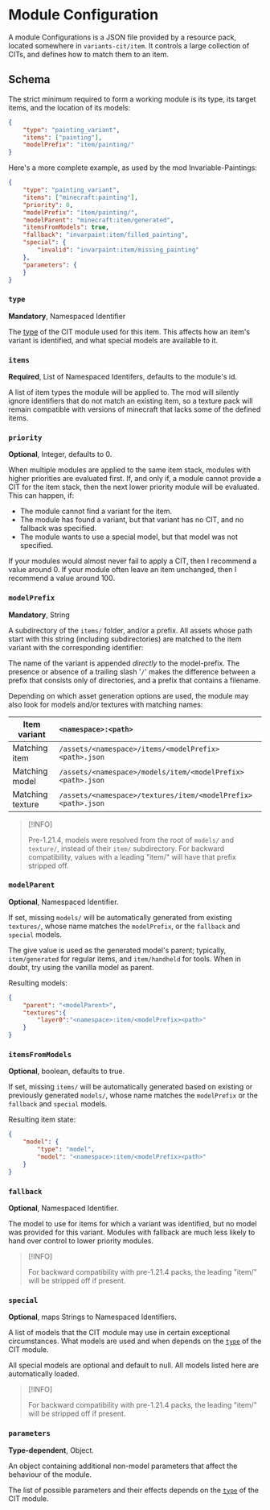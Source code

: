 # Module Configuration

A module Configurations is a JSON file provided by a resource pack, located somewhere in `variants-cit/item`. It controls a large collection of CITs, and defines how to match them to an item.

## Schema
The strict minimum required to form a working module is its type, its target items, and the location of its models:

```json
{
	"type": "painting_variant",
	"items": ["painting"],
	"modelPrefix": "item/painting/"
}
```

Here's a more complete example, as used by the mod Invariable-Paintings:

```json
{
	"type": "painting_variant",
	"items": ["minecraft:painting"],
	"priority": 0,
	"modelPrefix": "item/painting/",
	"modelParent": "minecraft:item/generated",
	"itemsFromModels": true,
	"fallback": "invarpaint:item/filled_painting",
	"special": {
		"invalid": "invarpaint:item/missing_painting"
	},
	"parameters": {
	}
}
```

### `type`
**Mandatory**, Namespaced Identifier

The [type](Module-Types) of the CIT module used for this item. This affects how an item's variant is identified, and what special models are available to it.

### `items`
**Required**, List of Namespaced Identifers, defaults to the module's id.

A list of item types the module will be applied to. The mod will silently ignore identifiers that do not match an existing item, so a texture pack will remain compatible with versions of minecraft that lacks some of the defined items.

### `priority`
**Optional**, Integer, defaults to 0.

When multiple modules are applied to the same item stack, modules with higher priorities are evaluated first. If, and only if, a module cannot provide a CIT for the item stack, then the next lower priority module will be evaluated. This can happen, if:
- The module cannot find a variant for the item.
- The module has found a variant, but that variant has no CIT, and no fallback was specified.
- The module wants to use a special model, but that model was not specified.

If your modules would almost never fail to apply a CIT, then I recommend a value around 0.
If your module often leave an item unchanged, then I recommend a value around 100.

### `modelPrefix`
**Mandatory**, String

A subdirectory of the `items/` folder, and/or a prefix. All assets whose path start with this string (including subdirectories) are matched to the item variant with the corresponding identifier:  

The name of the variant is appended *directly* to the model-prefix. The presence or absence of a trailing slash '`/`' makes the difference between a prefix that consists only of directories, and a prefix that contains a filename.

Depending on which asset generation options are used, the module may also look for models and/or textures with matching names:

Item variant     | `<namespace>:<path>`
---------------- | :-------------------
Matching item    | `/assets/<namespace>/items/<modelPrefix><path>.json`
Matching model   | `/assets/<namespace>/models/item/<modelPrefix><path>.json`
Matching texture | `/assets/<namespace>/textures/item/<modelPrefix><path>.json`


> [!INFO]
>
> Pre-1.21.4, models were resolved from the root of `models/` and `texture/`, instead of their `item/` subdirectory.
> For backward compatibility, values with a leading "item/" will have that prefix stripped off.


### `modelParent`
**Optional**, Namespaced Identifier.

If set, missing `models/` will be automatically generated from existing `textures/`, whose name matches the `modelPrefix`, or the `fallback` and `special` models.

The give value is used as the generated model's parent; typically, `item/generated` for regular items, and `item/handheld` for tools. When in doubt, try using the vanilla model as parent.

Resulting models:
```json
{
	"parent": "<modelParent>",
	"textures":{
		"layer0":"<namespace>:item/<modelPrefix><path>"
	}
}
```

### `itemsFromModels`
**Optional**, boolean, defaults to true.

If set, missing `items/` will be automatically generated based on existing or previously generated `models/`, whose name matches the `modelPrefix` or the `fallback` and `special` models.

Resulting item state:
```json
{
	"model": {
		"type": "model",
		"model": "<namespace>:item/<modelPrefix><path>"
	}
}
```

### `fallback`
**Optional**, Namespaced Identifier.

The model to use for items for which a variant was identified, but no model was provided for this variant.
Modules with fallback are much less likely to hand over control to lower priority modules.

> [!INFO]
>
> For backward compatibility with pre-1.21.4 packs, the leading "item/" will be stripped off if present.


### `special`
**Optional**, maps Strings to Namespaced Identifiers.

A list of models that the CIT module may use in certain exceptional circumstances. What models are used and when depends on the [`type`](Module-Types) of the CIT module.

All special models are optional and default to null.
All models listed here are automatically loaded.

> [!INFO]
>
> For backward compatibility with pre-1.21.4 packs, the leading "item/" will be stripped off if present.


### `parameters`
**Type-dependent**, Object.

An object containing additional non-model parameters that affect the behaviour of the module.

The list of possible parameters and their effects depends on the [`type`](Module-Types) of the CIT module.
